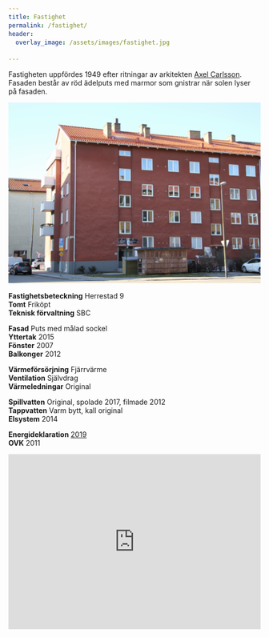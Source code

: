 ```yaml
---
title: Fastighet
permalink: /fastighet/
header:
  overlay_image: /assets/images/fastighet.jpg

---
```


Fastigheten uppfördes 1949 efter ritningar av arkitekten [Axel Carlsson](https://sv.wikipedia.org/wiki/Axel_Carlsson_(arkitekt)). Fasaden består av röd ädelputs med marmor som gnistrar när solen lyser på fasaden.

![Huset](/assets/images/huset.png)

**Fastighetsbeteckning** Herrestad 9  
**Tomt** Friköpt  
**Teknisk förvaltning** SBC  

**Fasad** Puts med målad sockel  
**Yttertak** 2015  
**Fönster** 2007  
**Balkonger** 2012  

**Värmeförsörjning** Fjärrvärme  
**Ventilation** Självdrag  
**Värmeledningar** Original  

**Spillvatten** Original, spolade 2017, filmade 2012  
**Tappvatten** Varm bytt, kall original  
**Elsystem** 2014  

**Energideklaration**  [2019](/assets/Energideklaration%202019.pdf)  
**OVK** 2011  

<iframe src="https://www.google.com/maps/embed?pb=!1m18!1m12!1m3!1d2254.392843597742!2d12.980999872856476!3d55.59517639025707!2m3!1f0!2f0!3f0!3m2!1i1024!2i768!4f13.1!3m3!1m2!1s0x4653a6acfe7f317b%3A0x3e551cd62bcee371!2sBrf%20Herrestadsgatan%203!5e0!3m2!1ssv!2sse!4v1587738592472!5m2!1ssv!2sse" width="100%" max-width="600" height="350" frameborder="0" style="border:0;" allowfullscreen="" aria-hidden="false" tabindex="0"></iframe>
